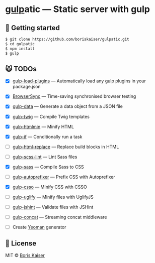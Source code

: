 # [gulp](http://gulpjs.com)atic — Static server with gulp


## :rocket: Getting started 
```bash
$ git clone https://github.com/boriskaiser/gulpatic.git
$ cd gulpatic
$ npm install
$ gulp
```


## :scream_cat: TODOs
- [x] [gulp-load-plugins](https://github.com/jackfranklin/gulp-load-plugins) — Automatically load any gulp plugins in your package.json
- [x] [BrowserSync](https://github.com/BrowserSync/browser-sync) — Time-saving synchronised browser testing
- [x] [gulp-data](https://github.com/colynb/gulp-data) — Generate a data object from a JSON file
- [x] [gulp-twig](https://github.com/zimmen/gulp-twig) — Compile Twig templates
- [x] [gulp-htmlmin](https://github.com/jonschlinkert/gulp-htmlmin) — Minify HTML
- [x] [gulp-if](https://github.com/robrich/gulp-if) — Conditionally run a task
- [ ] [gulp-html-replace](https://github.com/VFK/gulp-html-replace) — Replace build blocks in HTML
- [ ] [gulp-scss-lint](https://github.com/juanfran/gulp-scss-lint) — Lint Sass files
- [x] [gulp-sass](https://github.com/dlmanning/gulp-sass) — Compile Sass to CSS
- [ ] [gulp-autoprefixer](https://github.com/sindresorhus/gulp-autoprefixer) — Prefix CSS with Autoprefixer
- [x] [gulp-csso](https://github.com/ben-eb/gulp-csso) — Minify CSS with CSSO
- [ ] [gulp-uglify](https://github.com/terinjokes/gulp-uglify) — Minify files with UglifyJS
- [ ] [gulp-jshint](https://github.com/spalger/gulp-jshint) — Validate files with JSHint
- [ ] [gulp-concat](https://github.com/wearefractal/gulp-concat) — Streaming concat middleware
- [ ] Create [Yeoman](http://yeoman.io/) generator


## :beers: License

MIT © [Boris Kaiser](http://boriskaiser.com)
